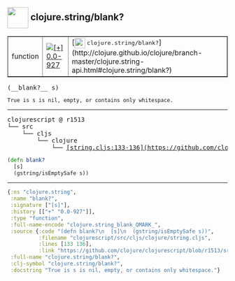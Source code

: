 ## <img width="48px" valign="middle" src="http://i.imgur.com/Hi20huC.png"> clojure.string/blank?

 <table border="1">
<tr>
<td>function</td>
<td><a href="https://github.com/cljsinfo/api-refs/tree/0.0-927"><img valign="middle" alt="[+] 0.0-927" src="https://img.shields.io/badge/+-0.0--927-lightgrey.svg"></a> </td>
<td>
[<img height="24px" valign="middle" src="http://i.imgur.com/1GjPKvB.png"> <samp>clojure.string/blank?</samp>](http://clojure.github.io/clojure/branch-master/clojure.string-api.html#clojure.string/blank?)
</td>
</tr>
</table>

 <samp>
(__blank?__ s)<br>
</samp>

```
True is s is nil, empty, or contains only whitespace.
```

---

 <pre>
clojurescript @ r1513
└── src
    └── cljs
        └── clojure
            └── <ins>[string.cljs:133-136](https://github.com/clojure/clojurescript/blob/r1513/src/cljs/clojure/string.cljs#L133-L136)</ins>
</pre>

```clj
(defn blank?
  [s]
  (gstring/isEmptySafe s))
```


---

```clj
{:ns "clojure.string",
 :name "blank?",
 :signature ["[s]"],
 :history [["+" "0.0-927"]],
 :type "function",
 :full-name-encode "clojure.string_blank_QMARK_",
 :source {:code "(defn blank?\n  [s]\n  (gstring/isEmptySafe s))",
          :filename "clojurescript/src/cljs/clojure/string.cljs",
          :lines [133 136],
          :link "https://github.com/clojure/clojurescript/blob/r1513/src/cljs/clojure/string.cljs#L133-L136"},
 :full-name "clojure.string/blank?",
 :clj-symbol "clojure.string/blank?",
 :docstring "True is s is nil, empty, or contains only whitespace."}

```
